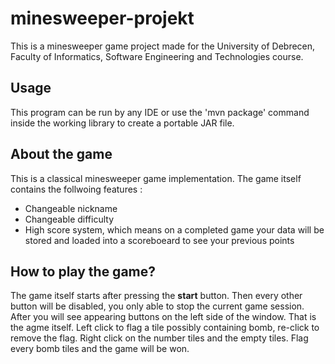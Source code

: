 # minesweeper-projekt
This is a minesweeper game project made for the University of Debrecen, Faculty of Informatics, Software Engineering and Technologies course.

## Usage
This program can be run by any IDE or use the 'mvn package' command inside the working library to create a portable JAR file.

## About the game
This is a classical minesweeper game implementation. The game itself contains the follwoing features :
- Changeable nickname 
- Changeable difficulty
- High score system, which means on a completed game your data will be stored and loaded into a scoreboeard to see your previous points

## How to play the game?
The game itself starts after pressing the **start** button. Then every other button will be disabled, you only able to stop the current game session.
After you will see appearing buttons on the left side of the window. That is the agme itself. 
Left click to flag a tile possibly containing bomb, re-click to remove the flag.
Right click on the number tiles and the empty tiles. Flag every bomb tiles and the game will be won.
